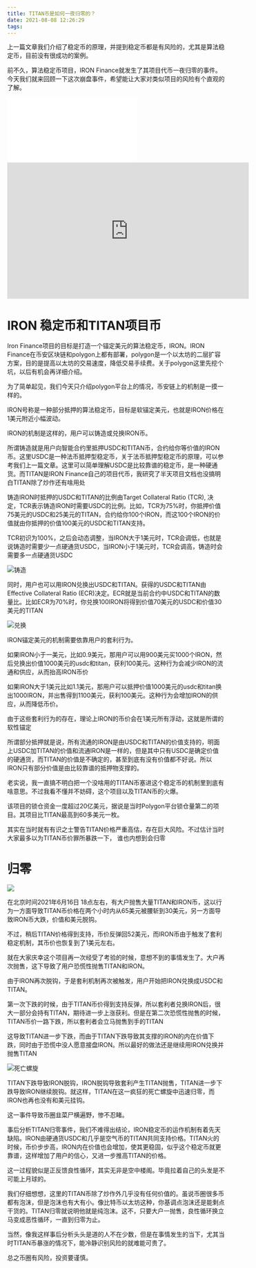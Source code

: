 ```yaml
---
title: TITAN币是如何一夜归零的？
date: 2021-08-08 12:26:29
tags:
---
```


上一篇文章我们介绍了稳定币的原理，并提到稳定币都是有风险的，尤其是算法稳定币，目前没有很成功的案例。

前不久，算法稳定币项目，IRON Finance就发生了其项目代币一夜归零的事件。今天我们就来回顾一下这次崩盘事件，希望能让大家对类似项目的风险有个直观的了解。

<iframe src="//player.bilibili.com/player.html?aid=759663912&bvid=BV1T64y1z753&cid=384722708&page=1" scrolling="no" border="0" frameborder="no" framespacing="0" allowfullscreen="true"> </iframe>

<iframe width="560" height="315" src="https://www.youtube.com/embed/S9QC68u97cs" title="YouTube video player" frameborder="0" allow="accelerometer; autoplay; clipboard-write; encrypted-media; gyroscope; picture-in-picture" allowfullscreen></iframe>

# IRON 稳定币和TITAN项目币

Iron Finance项目的目标是打造一个锚定美元的算法稳定币，IRON。IRON Finance在币安区块链和polygon上都有部署，polygon是一个以太坊的二层扩容方案，目的是提高以太坊的交易速度，降低交易手续费。关于polygon这里先挖个坑，以后有机会再详细介绍。

为了简单起见，我们今天只介绍polygon平台上的情况，币安链上的机制是一摸一样的。

IRON号称是一种部分抵押的算法稳定币，目标是软锚定美元，也就是IRON价格在1美元附近小幅波动。

IRON的机制是这样的，用户可以铸造或兑换IRON币。

所谓铸造就是用户向智能合约里抵押USDC和TITAN币，合约给你等价值的IRON币。这里USDC是一种法币抵押型稳定币，关于法币抵押型稳定币的原理，可以参考我们上一篇文章。这里可以简单理解USDC是比较靠谱的稳定币，是一种硬通货。而TITAN是IRON Finance自己的项目代币，我研究了半天项目文档也没搞明白TITAN除了炒作还有啥用处

铸造IRON时抵押的USDC和TITAN的比例由Target Collateral Ratio (TCR), 决定，TCR表示铸造IRON时需要USDC的比例。比如，TCR为75%时，你抵押价值75美元的USDC和25美元的TITAN，合约给你100个IRON，而这100个IRON的价值就由你抵押的价值100美元的USDC和TITAN支持。

TCR初识为100%，之后会动态调整，当IRON大于1美元时，TCR会调低，也就是说铸造时需要少一点硬通货USDC，当IRON小于1美元时，TCR会调高，铸造时会需要多一点硬通货USDC

![铸造](https://raw.githubusercontent.com/yuliji/images/main/imgtcr.png)

同时，用户也可以用IRON兑换出USDC和TITAN。获得的USDC和TITAN由Effective Collateral Ratio (ECR)决定。ECR就是当前合约中USDC和TITAN的数量比。比如ECR为70%时，你兑换100IRON将得到价值70美元的USDC和价值30美元的TITAN

![兑换](https://raw.githubusercontent.com/yuliji/images/main/imgecr.png)

IRON锚定美元的机制需要依靠用户的套利行为。

如果IRON小于一美元，比如0.9美元，那用户可以用900美元买1000个IRON，然后兑换出价值1000美元的usdc和titan，获利100美元。这种行为会减少IRON的流通和供应，从而抬高IRON币价

如果IRON大于1美元比如1.1美元，那用户可以抵押价值1000美元的usdc和titan换出1000IRON，并出售得到1100美元，获利100美元。这种行为会增加IRON的供应，从而降低币价。

由于这些套利行为的存在，理论上IRON的币价会在1美元所有浮动，这就是所谓的软性锚定

所谓部分抵押就是说，所有流通的IRON是由USDC和TITAN的价值支持的，明面上USDC加TITAN的价值和流通IRON是一样的，但是其中只有USDC是确定价值的硬通货，而TITAN的价值是不确定的，甚至到底有没有价值都不好说。所以IRON只有部分价值是由比较靠谱的抵押物支撑的。

老实说，我一直搞不明白把一个没啥用的TITAN币塞进这个稳定币的机制里到底有啥意思。不过我看不懂并不妨碍，这个项目以及TITAN币的火爆。

该项目的锁仓资金一度超过20亿美元，据说是当时Polygon平台锁仓量第二的项目。其项目比TITAN最高到60多美元一枚。

其实在当时就有有识之士警告TITAN价格严重高估，存在巨大风险。不过估计当时大家最多以为TITAN币价罪所暴跌一下， 谁也内想到会归零

# 归零

![](https://raw.githubusercontent.com/yuliji/images/main/imgzero.png)

在北京时间2021年6月16日 18点左右，有大户抛售大量TITAN和IRON币，这以行为一方面导致TITAN币价格在两个小时内从65美元被腰斩到30美元，另一方面导致IRON币大跌，价值和美元脱钩。

不过，稍后TITAN价格得到支持，币价反弹回52美元，而IRON币由于触发了套利稳定机制，其币价也恢复到了1美元左右。

就在大家庆幸这个项目再一次经受了考验的时候，意想不到的事情发生了。大户再次抛售，这下导致了用户恐慌性抛售TITAN和IRON。

由于IRON再次脱钩，于是套利机制再次被触发，用户开始把IRON兑换成USDC和TITAN。

第一次下跌的时候，由于TITAN币价得到支持反弹，所以套利者兑换IRON后，很大一部分会持有TITAN，期待进一步上涨获利。但是在第二次恐慌性抛售的时候，TITAN币价一路下跌，所以套利者会立马抛售到手的TITAN

这导致TITAN进一步下跌，而由于TITAN下跌导致其支撑的IRON的内在价值下跌，同时由于恐慌中没人愿意接盘IRON。所以最好的做法还是继续用IRON兑换并抛售TITAN

![死亡螺旋](https://raw.githubusercontent.com/yuliji/images/main/imgdead.png)

TITAN下跌导致IRON脱钩，IRON脱钩导致套利产生TITAN抛售，TITAN进一步下跌导致IRON继续脱钩。就这样，TITAN在这一疯狂的死亡螺旋中迅速归零，而IRON也再也没有和美元挂钩。

这一事件导致币圈韭菜尸横遍野，惨不忍睹。

事后分析TITAN归零事件，我们不难得出结论，IRON稳定币的运作机制有着先天缺陷。IRON由硬通货USDC和几乎是空气币的TITAN共同支持价格。TITAN火的时候，币价步步高，IRON内在价值也会增加，使其更稳固，似乎这个稳定币就更靠谱，这样增加了用户的信心，又进一步推高TITAN的价格。

这一过程貌似是正反馈良性循环，其实无非是空中楼阁。毕竟拉着自己的头发是不可能上月球的。

我们仔细想想，这里的TITAN币除了炒作外几乎没有任何价值的。虽说币圈很多币都有泡沫，但是泡沫也有大有小。像比特币以太坊这种，你基调点泡沫还是能剩点干货的。TITAN归零就说明他就是纯泡沫。这不，只要大户一抛售，良性循环换立马变成恶性循环，一直到归零为止。

当然，像我这样事后分析头头是道的人不在少数，但是在事情发生的当下，尤其当时TITAN币暴涨的情况下，能冷静识别风险的就难能可贵了。

总之币圈有风险，投资要谨慎。